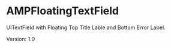 # AMPFloatingTextField

UITextField with Floating Top Title Lable  and Bottom Error Label.

Version: 1.0


